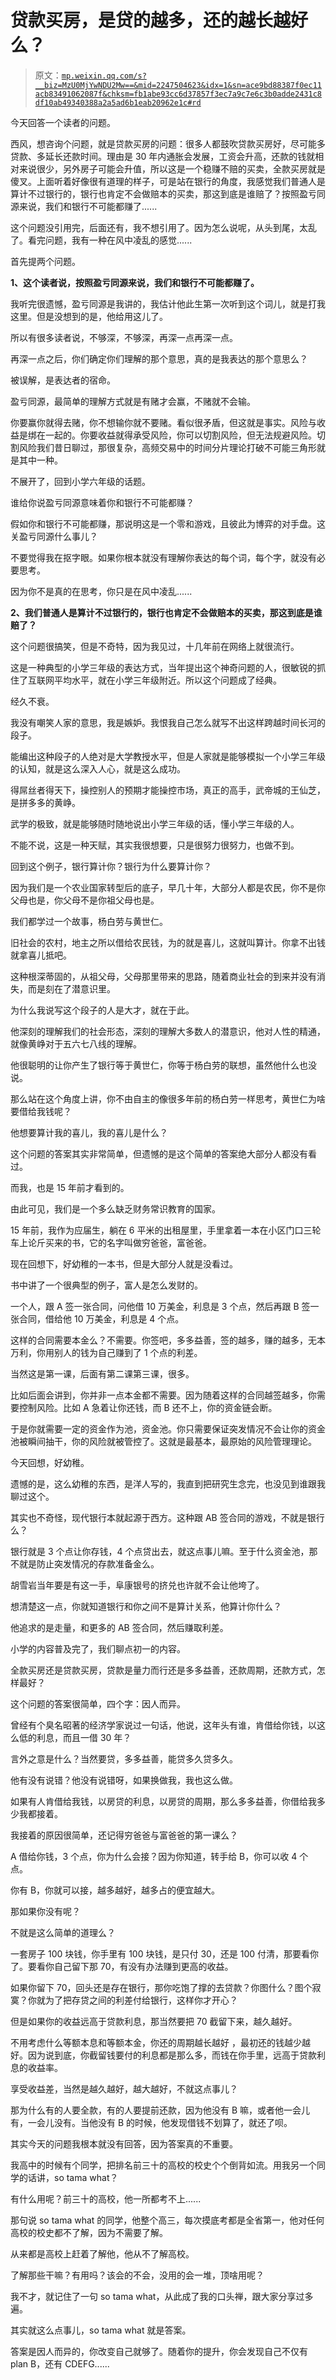 # 贷款买房，是贷的越多，还的越长越好么？

> 原文：[`mp.weixin.qq.com/s?__biz=MzU0MjYwNDU2Mw==&mid=2247504623&idx=1&sn=ace9bd88387f0ec11acb83491062087f&chksm=fb1abe93cc6d37857f3ec7a9c7e6c3b0adde2431c8df10ab49340388a2a5ad6b1eab20962e1c#rd`](http://mp.weixin.qq.com/s?__biz=MzU0MjYwNDU2Mw==&mid=2247504623&idx=1&sn=ace9bd88387f0ec11acb83491062087f&chksm=fb1abe93cc6d37857f3ec7a9c7e6c3b0adde2431c8df10ab49340388a2a5ad6b1eab20962e1c#rd)

今天回答一个读者的问题。

西风，想咨询个问题，就是贷款买房的问题：很多人都鼓吹贷款买房好，尽可能多贷款、多延长还款时间。理由是 30 年内通胀会发展，工资会升高，还款的钱就相对来说很少，另外房子可能会升值，所以这是一个稳赚不赔的买卖，全款买房就是傻叉。上面听着好像很有道理的样子，可是站在银行的角度，我感觉我们普通人是算计不过银行的，银行也肯定不会做赔本的买卖，那这到底是谁赔了？按照盈亏同源来说，我们和银行不可能都赚了......

这个问题没引用完，后面还有，我不想引用了。因为怎么说呢，从头到尾，太乱了。看完问题，我有一种在风中凌乱的感觉......

首先提两个问题。 

**1、这个读者说，按照盈亏同源来说，我们和银行不可能都赚了。** 

我听完很遗憾，盈亏同源是我讲的，我估计他此生第一次听到这个词儿，就是打我这里。但是没想到的是，他给用这儿了。 

所以有很多读者说，不够深，不够深，再深一点再深一点。 

再深一点之后，你们确定你们理解的那个意思，真的是我表达的那个意思么？

被误解，是表达者的宿命。 

盈亏同源，最简单的理解方式就是有赌才会赢，不赌就不会输。 

你要赢你就得去赌，你不想输你就不要赌。看似很矛盾，但这就是事实。风险与收益是绑在一起的。你要收益就得承受风险，你可以切割风险，但无法规避风险。切割风险我们昔日聊过，那很复杂，高频交易中的时间分片理论打破不可能三角形就是其中一种。 

不展开了，回到小学六年级的话题。 

谁给你说盈亏同源意味着你和银行不可能都赚？ 

假如你和银行不可能都赚，那说明这是一个零和游戏，且彼此为博弈的对手盘。这关盈亏同源什么事儿？

不要觉得我在抠字眼。如果你根本就没有理解你表达的每个词，每个字，就没有必要思考。 

因为你不是真的在思考，你只是在风中凌乱......

**2、我们普通人是算计不过银行的，银行也肯定不会做赔本的买卖，那这到底是谁赔了？**

这个问题很搞笑，但是不奇特，因为我见过，十几年前在网络上就很流行。 

这是一种典型的小学三年级的表达方式，当年提出这个神奇问题的人，很敏锐的抓住了互联网平均水平，就在小学三年级附近。所以这个问题成了经典。

经久不衰。

我没有嘲笑人家的意思，我是嫉妒。我恨我自己怎么就写不出这样跨越时间长河的段子。

能编出这种段子的人绝对是大学教授水平，但是人家就是能够模拟一个小学三年级的认知，就是这么深入人心，就是这么成功。

得屌丝者得天下，操控别人的预期才能操控市场，真正的高手，武帝城的王仙芝，是拼多多的黄峥。

武学的极致，就是能够随时随地说出小学三年级的话，懂小学三年级的人。

不能不说，这是一种天赋，其实我很想要，只是很努力很努力，也做不到。 

回到这个例子，银行算计你？银行为什么要算计你？

因为我们是一个农业国家转型后的底子，早几十年，大部分人都是农民，你不是你父母也是，你父母不是你祖父母也是。

我们都学过一个故事，杨白劳与黄世仁。 

旧社会的农村，地主之所以借给农民钱，为的就是喜儿，这就叫算计。你拿不出钱就拿喜儿抵吧。

这种根深蒂固的，从祖父母，父母那里带来的思路，随着商业社会的到来并没有消失，而是刻在了潜意识里。

为什么我说写这个段子的人是大才，就在于此。 

他深刻的理解我们的社会形态，深刻的理解大多数人的潜意识，他对人性的精通，就像黄峥对于五六七八线的理解。

他很聪明的让你产生了银行等于黄世仁，你等于杨白劳的联想，虽然他什么也没说。 

那么站在这个角度上讲，你不由自主的像很多年前的杨白劳一样思考，黄世仁为啥要借给我钱呢？ 

他想要算计我的喜儿，我的喜儿是什么？ 

这个问题的答案其实非常简单，但遗憾的是这个简单的答案绝大部分人都没有看过。 

而我，也是 15 年前才看到的。

由此可见，我们是一个多么缺乏财务常识教育的国家。

15 年前，我作为应届生，躺在 6 平米的出租屋里，手里拿着一本在小区门口三轮车上论斤买来的书，它的名字叫做穷爸爸，富爸爸。 

现在回想下，好幼稚的一本书，但是大部分人就是没看过。 

书中讲了一个很典型的例子，富人是怎么发财的。 

一个人，跟 A 签一张合同，问他借 10 万美金，利息是 3 个点，然后再跟 B 签一张合同，借给他 10 万美金，利息是 4 个点。 

这样的合同需要本金么？不需要。你签吧，多多益善，签的越多，赚的越多，无本万利，你用别人的钱为自己赚到了 1 个点的利差。 

当然这是第一课，后面有第二课第三课，很多。 

比如后面会讲到，你并非一点本金都不需要。因为随着这样的合同越签越多，你需要控制风险。比如 A 急着让你还钱，而 B 还不上，你的资金链会断。

于是你就需要一定的资金作为池，资金池。你只需要保证突发情况不会让你的资金池被瞬间抽干，你的风险就被管控了。这就是最基本，最原始的风险管理理论。

今天回想，好幼稚。 

遗憾的是，这么幼稚的东西，是洋人写的，我直到把研究生念完，也没见到谁跟我聊过这个。

其实也不奇怪，现代银行本就起源于西方。这种跟 AB 签合同的游戏，不就是银行么？ 

银行就是 3 个点让你存钱，4 个点贷出去，就这点事儿嘛。至于什么资金池，那不就是防止突发情况的存款准备金么。

胡雪岩当年要是有这一手，阜康银号的挤兑也许就不会让他垮了。

想清楚这一点，你就知道银行和你之间不是算计关系，他算计你什么？ 

他追求的是走量，和更多的 AB 签合同，然后赚取利差。

小学的内容普及完了，我们聊点初一的内容。 

全款买房还是贷款买房，贷款是量力而行还是多多益善，还款周期，还款方式，怎样最好？

这个问题的答案很简单，四个字：因人而异。 

曾经有个臭名昭著的经济学家说过一句话，他说，这年头有谁，肯借给你钱，以这么低的利息，而且一借 30 年？ 

言外之意是什么？当然要贷，多多益善，能贷多久贷多久。 

他有没有说错？他没有说错呀，如果换做我，我也这么做。 

如果有人肯借给我钱，以房贷的利息，以房贷的周期，那么多多益善，你借给我多少我都接着。 

我接着的原因很简单，还记得穷爸爸与富爸爸的第一课么？ 

A 借给你钱，3 个点，你为什么会接？因为你知道，转手给 B，你可以收 4 个点。

你有 B，你就可以接，越多越好，越多占的便宜越大。 

那如果你没有呢？ 

不就是这么简单的道理么？ 

一套房子 100 块钱，你手里有 100 块钱，是只付 30，还是 100 付清，那要看你了。要看你自己留下那 70，有没有办法赚到更高的收益。 

如果你留下 70，回头还是存在银行，那你吃饱了撑的去贷款？你图什么？图个寂寞？你就为了把存贷之间的利差付给银行，这样你才开心？

但是如果你的收益远高于贷款利息，那当然要把 70 截留下来，越久越好。 

不用考虑什么等额本息和等额本金，你还的周期越长越好 ，最初还的钱越少越好。因为说到底，你截留钱要付的利息都是那么多，而钱在你手里，远高于贷款利息的收益率。

享受收益差，当然是越久越好，越大越好，不就这点事儿？ 

那为什么有的人要全款，有的人要提前还款，因为他没有 B 嘛，或者他一会儿有，一会儿没有。当他没有 B 的时候，他发现借钱不划算了，就还了呗。 

其实今天的问题我根本就没有回答，因为答案真的不重要。 

我高中的时候有个同学，把排名前三十的高校的校史个个倒背如流。用我另一个同学的话讲，so tama what？

有什么用呢？前三十的高校，他一所都考不上......

那句说 so tama what 的同学，他整个高三，每次摸底考都是全省第一，他对任何高校的校史都不了解，因为不需要了解。 

从来都是高校上赶着了解他，他从不了解高校。

了解那些干嘛？有用吗？该会的不会，没用的会一堆，顶啥用呢？ 

我不才，就记住了一句 so tama what，从此成了我的口头禅，跟大家分享过多遍。 

其实就这么点事儿，so tama what 就是答案。

答案是因人而异的，你改变自己就够了。随着你的提升，你会发现自己不仅有 plan B，还有 CDEFG......